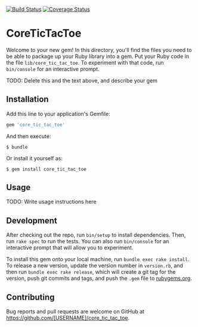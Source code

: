 [![Build Status](https://travis-ci.org/fabientownsend/ruby-core-tic-tac-toe.svg?branch=master)](https://travis-ci.org/fabientownsend/ruby-core-tic-tac-toe)
[![Coverage Status](https://coveralls.io/repos/github/fabientownsend/ruby-core-tic-tac-toe/badge.svg?branch=master)](https://coveralls.io/github/fabientownsend/ruby-core-tic-tac-toe?branch=master)
# CoreTicTacToe

Welcome to your new gem! In this directory, you'll find the files you need to be able to package up your Ruby library into a gem. Put your Ruby code in the file `lib/core_tic_tac_toe`. To experiment with that code, run `bin/console` for an interactive prompt.

TODO: Delete this and the text above, and describe your gem

## Installation

Add this line to your application's Gemfile:

```ruby
gem 'core_tic_tac_toe'
```

And then execute:

    $ bundle

Or install it yourself as:

    $ gem install core_tic_tac_toe

## Usage

TODO: Write usage instructions here

## Development

After checking out the repo, run `bin/setup` to install dependencies. Then, run `rake spec` to run the tests. You can also run `bin/console` for an interactive prompt that will allow you to experiment.

To install this gem onto your local machine, run `bundle exec rake install`. To release a new version, update the version number in `version.rb`, and then run `bundle exec rake release`, which will create a git tag for the version, push git commits and tags, and push the `.gem` file to [rubygems.org](https://rubygems.org).

## Contributing

Bug reports and pull requests are welcome on GitHub at https://github.com/[USERNAME]/core_tic_tac_toe.

